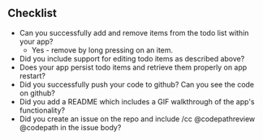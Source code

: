 
Checklist
---------
* Can you successfully add and remove items from the todo list within your app?
  * Yes - remove by long pressing on an item.
* Did you include support for editing todo items as described above?
* Does your app persist todo items and retrieve them properly on app restart?
* Did you successfully push your code to github? Can you see the code on github?
* Did you add a README which includes a GIF walkthrough of the app's functionality?
* Did you create an issue on the repo and include /cc @codepathreview @codepath in the issue body?



